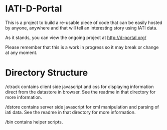 IATI-D-Portal
====================

This is a project to build a re-usable piece of code that can be 
easily hosted by anyone, anywhere and that will tell an interesting 
story using IATI data.

As it stands, you can view the ongoing project at
http://d-portal.org/

Please remember that this is a work in progress so it may break or
change at any moment.


Directory Structure
===================

/ctrack contains client side javascript and css for displaying 
information direct from the datastore in browser. See the readme in 
that directory for more information.

/dstore contains server side javascript for xml manipulation and 
parsing of iati data.  See the readme in that directory for more 
information.

/bin contains helper scripts.
